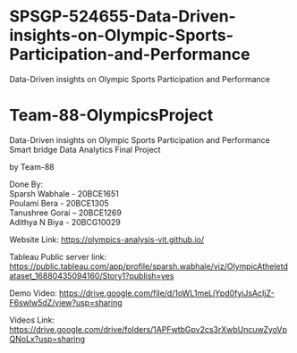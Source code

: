 # SPSGP-524655-Data-Driven-insights-on-Olympic-Sports-Participation-and-Performance
Data-Driven insights on Olympic Sports Participation and Performance

# Team-88-OlympicsProject

Data-Driven insights on Olympic Sports Participation and Performance<br>
Smart bridge Data Analytics Final Project<br>

by Team-88<br>

Done By:<br>
Sparsh Wabhale - 20BCE1651<br>
Poulami Bera - 20BCE1305 <br>
Tanushree Gorai – 20BCE1269 <br>
Adithya N Biya - 20BCG10029<br>

Website Link: https://olympics-analysis-vit.github.io/<br>

Tableau Public server link:<br>
https://public.tableau.com/app/profile/sparsh.wabhale/viz/OlympicAtheletdataset_16880435094160/Story1?publish=yes<br>

Demo Video: https://drive.google.com/file/d/1oWL1meLjYpd0fyiJsAcIjZ-F6swlw5dZ/view?usp=sharing<br>

Videos Link: https://drive.google.com/drive/folders/1APFwtbGpv2cs3rXwbUncuwZyoVpQNoLx?usp=sharing<br>
